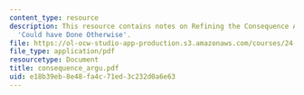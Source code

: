 ```yaml
---
content_type: resource
description: This resource contains notes on Refining the Consequence Argument and
  'Could have Done Otherwise'.
file: https://ol-ocw-studio-app-production.s3.amazonaws.com/courses/24-221-metaphysics-free-will-fall-2004/e18b39eb8e48fa4c71ed3c232d0a6e63_consequence_argu.pdf
file_type: application/pdf
resourcetype: Document
title: consequence_argu.pdf
uid: e18b39eb-8e48-fa4c-71ed-3c232d0a6e63
---
```

